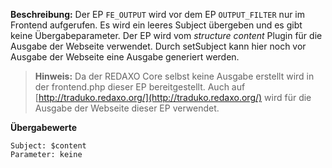 
**Beschreibung:** Der EP `FE_OUTPUT` wird vor dem EP `OUTPUT_FILTER` nur im Frontend aufgerufen. Es wird ein leeres Subject übergeben und es gibt keine Übergabeparameter. Der EP wird vom *structure content* Plugin für die Ausgabe der Webseite verwendet.
Durch setSubject kann hier noch vor Ausgabe der Webseite eine Ausgabe generiert werden.

> **Hinweis:** Da der REDAXO Core selbst keine Ausgabe erstellt wird in der frontend.php dieser EP bereitgestellt. Auch auf [http://traduko.redaxo.org/](http://traduko.redaxo.org/) wird für die Ausgabe der Webseite dieser EP verwendet.

**Übergabewerte**

```
Subject: $content
Parameter: keine
```
